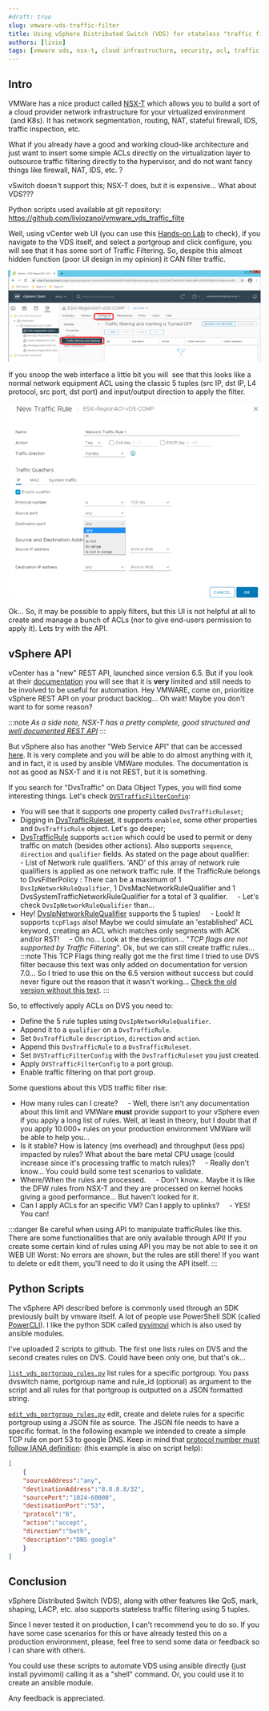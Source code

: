 ```yaml
---
#draft: true
slug: vmware-vds-traffic-filter
title: Using vSphere Distributed Switch (VDS) for stateless "traffic filtering" (or ACL)
authors: [livio]
tags: [vmware vds, nsx-t, cloud infrastructure, security, acl, traffic filter]
---
```


## Intro

VMWare has a nice product called [NSX-T](https://www.vmware.com/br/products/nsx.html) which allows you to build a sort of a cloud provider network infrastructure for your virtualized environment  (and K8s). It has network segmentation, routing, NAT, stateful firewall, IDS, traffic inspection, etc.

What if you already have a good and working cloud-like architecture and just want to insert some simple ACLs directly on the virtualization layer to outsource traffic filtering directly to the hypervisor, and do not want fancy things like firewall, NAT, IDS, etc. ?

vSwitch doesn't support this; NSX-T does, but it is expensive... What about VDS???

Python scripts used available at git repository: https://github.com/liviozanol/vmware_vds_traffic_filte

<!--truncate-->

Well, using vCenter web UI (you can use this [Hands-on Lab](https://www.vmwarelearningplatform.com/HOL/console/lab/HOL-2211-01-SDC-HOL) to check), if you navigate to the VDS itself, and select a portgroup and click configure, you will see that it has some sort of Traffic Filtering. So, despite this almost hidden function (poor UI design in my opinion) it CAN filter traffic.

![Port Group on vSphere](./img/portgroup.png)


If you snoop the web interface a little bit you will  see that this looks like a normal network equipment ACL using the classic 5 tuples (src IP, dst IP, L4 protocol, src port, dst port) and input/output direction to apply the filter.

![Creating rules on web UI](./img/create_rule.png)

Ok... So, it may be possible to apply filters, but this UI is not helpful at all to create and manage a bunch of ACLs (nor to give end-users permission to apply it). Lets try with the API.

## vSphere API

vCenter has a "new" REST API, launched since version 6.5. But if you look at their [documentation](https://developer.vmware.com/apis/vsphere-automation/latest/vcenter) you will see that it is **very** limited and still needs to be involved to be useful for automation. Hey VMWARE, come on, prioritize vSphere REST API on your product backlog... Oh wait! Maybe you don't want to for some reason?

:::note
*As a side note, NSX-T has a pretty complete, good structured and [well documented REST API](https://developer.vmware.com/apis/976)*
:::

But vSphere also has another "Web Service API" that can be accessed [here](https://developer.vmware.com/apis/1192/vsphere). It is very complete and you will be able to do almost anything with it, and in fact, it is used by ansible VMWare modules. The documentation is not as good as NSX-T and it is not REST, but it is something.

If you search for "DvsTraffic" on Data Object Types, you will find some interesting things. Let's check [`DVSTrafficFilterConfig`](https://vdc-download.vmware.com/vmwb-repository/dcr-public/bf660c0a-f060-46e8-a94d-4b5e6ffc77ad/208bc706-e281-49b6-a0ce-b402ec19ef82/SDK/vsphere-ws/docs/ReferenceGuide/vim.dvs.DistributedVirtualPort.TrafficFilterConfig.html): 
- You will see that it supports one property called `DvsTrafficRuleset`;
- Digging in [DvsTrafficRuleset](https://vdc-download.vmware.com/vmwb-repository/dcr-public/bf660c0a-f060-46e8-a94d-4b5e6ffc77ad/208bc706-e281-49b6-a0ce-b402ec19ef82/SDK/vsphere-ws/docs/ReferenceGuide/vim.dvs.TrafficRuleset.html), it supports `enabled`, some other properties and `DvsTrafficRule` object. Let's go deeper;
- [DvsTrafficRule](https://vdc-download.vmware.com/vmwb-repository/dcr-public/bf660c0a-f060-46e8-a94d-4b5e6ffc77ad/208bc706-e281-49b6-a0ce-b402ec19ef82/SDK/vsphere-ws/docs/ReferenceGuide/vim.dvs.TrafficRule.html) supports `action` which could be used to permit or deny traffic on match (besides other actions). Also supports `sequence`, `direction` and `qualifier` fields. As stated on the page about qualifier:
    - List of Network rule qualifiers. 'AND' of this array of network rule qualifiers is applied as one network traffic rule. If the TrafficRule belongs to DvsFilterPolicy : There can be a maximum of 1 `DvsIpNetworkRuleQualifier`, 1 DvsMacNetworkRuleQualifier and 1 DvsSystemTrafficNetworkRuleQualifier for a total of 3 qualifier.
    - Let's check `DvsIpNetworkRuleQualifier` than...
- Hey! [DvsIpNetworkRuleQualifier](https://vdc-download.vmware.com/vmwb-repository/dcr-public/bf660c0a-f060-46e8-a94d-4b5e6ffc77ad/208bc706-e281-49b6-a0ce-b402ec19ef82/SDK/vsphere-ws/docs/ReferenceGuide/vim.dvs.TrafficRule.IpQualifier.html) supports the 5 tuples!
    - Look! It supports `tcpFlags` also! Maybe we could simulate an 'established' ACL keyword, creating an ACL which matches only segments with ACK and/or RST!
    - Oh no... Look at the description... "*TCP flags are not supported by Traffic Filtering*". Ok, but we can still create traffic rules...
 
:::note
This TCP Flags thing really got me the first time I tried to use DVS filter because this text was only added on documentation for version 7.0... So I tried to use this on the 6.5 version without success but could never figure out the reason that it wasn't working... [Check the old version without this text](https://developer.vmware.com/apis/358/vsphere/doc/vim.dvs.TrafficRule.IpQualifier.html).
:::

So, to effectively apply ACLs on DVS you need to:
- Define the 5 rule tuples using `DvsIpNetworkRuleQualifier`.
- Append it to a `qualifier` on a `DvsTrafficRule`.
- Set `DvsTrafficRule` `description`, `direction` and `action`.
- Append this `DvsTrafficRule` to a `DvsTrafficRuleset`.
- Set `DVSTrafficFilterConfig` with the `DvsTrafficRuleset` you just created.
- Apply `DVSTrafficFilterConfig` to a port group.
- Enable traffic filtering on that port group.


Some questions about this VDS traffic filter rise:
- How many rules can I create?
    - Well, there isn't any documentation about this limit and VMWare **must** provide support to your vSphere even if you apply a long list of rules. Well, at least in theory, but I doubt that if you apply 10.000+ rules on your production environment VMWare will be able to help you...
- Is it stable? How is latency (ms overhead) and throughput (less pps) impacted by rules? What about the bare metal CPU usage (could increase since it's processing traffic to match rules)?
    - Really don't know... You could build some test scenarios to validate.
- Where/When the rules are processed.
    - Don't know... Maybe it is like the DFW rules from NSX-T and they are processed on kernel hooks giving a good performance... But haven't looked for it.
- Can I apply ACLs for an specific VM? Can I apply to uplinks?
    - YES! You can!

:::danger
Be careful when using API to manipulate trafficRules like this. There are some functionalities that are only available through API! If you create some certain kind of rules using API you may be not able to see it on WEB UI! Worst: No errors are shown, but the rules are still there! If you want to delete or edit them, you'll need to do it using the API itself.
:::
 
## Python Scripts

The vSphere API described before is commonly used through an SDK previously built by vmware itself. A lot of people use PowerShell SDK (called [PowerCLI](https://developer.vmware.com/web/tool/12.5.0/vmware-powercli)). I like the python SDK called [pyvimovi](https://github.com/vmware/pyvmomi) which is also used by ansible modules.

I've uploaded 2 scripts to github. The first one lists rules on DVS and the second creates rules on DVS. Could have been only one, but that's ok...

[`list_vds_portgroup_rules.py`](https://github.com/liviozanol/vmware_vds_traffic_filter/blob/main/list_vds_portgroup_rules.py) list rules for a specific portgroup. You pass dvswitch name, portgroup name and rule_id (optional) as argument to the script and all rules for that portgroup is outputted on a JSON formatted string.

[`edit_vds_portgroup_rules.py`](https://github.com/liviozanol/vmware_vds_traffic_filter/blob/main/edit_vds_portgroup_rules.py) edit, create and delete rules for a specific portgroup using a JSON file as source. The JSON file needs to have a specific format. In the following example we intended to create a simple TCP rule on port 53 to google DNS. Keep in mind that [protocol number must follow IANA definition](https://www.iana.org/assignments/protocol-numbers/protocol-numbers.xhtml): (this example is also on script help):
```JSON
[
    {
    "sourceAddress":"any",
    "destinationAddress":"8.8.8.8/32",
    "sourcePort":"1024-60000",
    "destinationPort":"53",
    "protocol":"6",
    "action":"accept",
    "direction":"both",
    "description":"DNS google"
    }
]
```

## Conclusion

vSphere Distributed Switch (VDS), along with other features like QoS, mark, shaping, LACP, etc. also supports stateless traffic filtering using 5 tuples.

Since I never tested it on production, I can't recommend you to do so. If you have some case scenarios for this or have already tested this on a production environment, please, feel free to send some data or feedback so I can share with others.

You could use these scripts to automate VDS using ansible directly (just install pyvimomi) calling it as a "shell" command. Or, you could use it to create an ansible module.

Any feedback is appreciated.